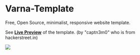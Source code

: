 Varna-Template
==============

Free, Open Source, minimalist, responsive website template.

See <a href="https://rawgithub.com/dracs89/Varna-Template/master/index.html"><strong>Live Preview</strong></a> of the template. (by "captn3m0" who is from hackerstreet.in)

<img src="http://dribbble.s3.amazonaws.com/users/290766/screenshots/1089837/free-varna.png">
